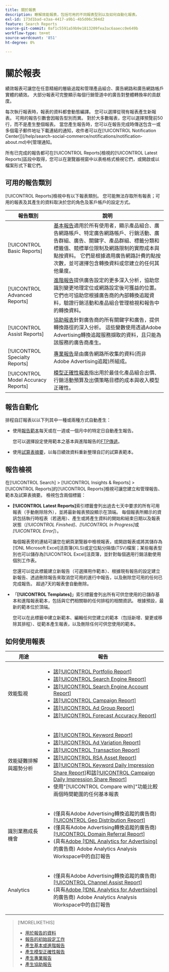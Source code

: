 ```yaml
---
title: 關於報表
description: 瞭解效能報表，包括可用的不同報表型別以及如何自動化報表。
exl-id: 173d1bad-e3aa-4417-a9b1-4b5d06c304d2
feature: Search Reports
source-git-commit: 0af1c5591a59b9e1813209fea3ac6aaecc0e649b
workflow-type: tm+mt
source-wordcount: '851'
ht-degree: 0%

---
```


# 關於報表

績效報表可讓您在任意精細的層級追蹤和管理產品組合、廣告網路和廣告網路帳戶實體的績效。 大部分報表可完整顯示每個行銷管道中的廣告對整體轉換率的貢獻度。

每次執行報表時，報表的資料都會動態編譯。 您可以選擇從現有報表產生新報表。 可用的報告引數會因報告型別而異。 對於大多數報表，您可以選擇預覽前50行，而不是產生整個報表。 當您產生報告時，您可以在報告完成時傳送包含一或多個電子郵件地址下載連結的通知，收件者可以在[!UICONTROL Notification Center]](/help/search-social-commerce/notifications/notification-about.md)中[管理通知。

所有已完成的報告都可在[!UICONTROL Reports]檢視的[!UICONTROL Latest Reports]區段中取得，您可以在瀏覽器視窗中以表格格式檢視它們，或開啟或以檔案形式下載它們。

## 可用的報告類別

[!UICONTROL Reports]檢視中有以下報表類別。 您可能無法存取所有報表；可用的報表及其產生的資料取決於您的角色及客戶帳戶的設定方式。

| 報告類別 | 說明 |
| ----| ---- |
| [!UICONTROL Basic Reports] | [基本報告](/help/search-social-commerce/reports/management/basic-advanced/basic-advanced-report-about.md)適用於所有使用者，顯示產品組合、廣告網路帳戶、特定廣告網路帳戶、行銷活動、廣告群組、廣告、關鍵字、產品群組、標籤分類和標籤值、競標單位限制及網路限制的實際成本與點按資料。 它們是根據適用廣告網路計費的點按次數，並可選擇包含轉換資料或您建立的任何其他量度。 |
| [!UICONTROL Advanced Reports] | [進階報告](/help/search-social-commerce/reports/management/basic-advanced/basic-advanced-report-about.md)提供廣告設定的更多深入分析，協助您識別變更地理定位或網路設定後可獲益的位置。 它們也可協助您根據廣告商的內部轉換追蹤資料，驗證行銷活動和產品組合管理檢視和報告中的轉換資料。 |
| [!UICONTROL Assist Reports] | [協助報表](/help/search-social-commerce/reports/management/assist/assist-report-about.md)針對廣告商的所有關鍵字和廣告，提供轉換路徑的深入分析。 這些變數使用透過Adobe Advertising轉換追蹤服務擷取的資料，且只能為該服務的廣告商產生。 |
| [!UICONTROL Specialty Reports] | [專業報告](/help/search-social-commerce/reports/management/specialty/specialty-report-about.md)是由廣告網路所收集的資料(而非Adobe Advertising追蹤)所組成。 |
| [!UICONTROL Model Accuracy Reports] | [模型正確性報表](/help/search-social-commerce/reports/management/model-accuracy/model-accuracy-report-about.md)指出用於最佳化產品組合出價、行銷活動預算及出價策略目標的成本與收入模型正確性。 |

## 報告自動化

排程自訂報表以以下列其中一種或兩種方式自動產生：

* 使用[報告範本](/help/search-social-commerce/reports/automation/templates/template-about.md)每天或在一週或一個月中的特定日自動產生報告。

  您可以選擇設定使用範本之基本與進階報告的[FTP傳遞](/help/search-social-commerce/reports/automation/ftp-reports.md)。

* 使用[試算表摘要](/help/search-social-commerce/reports/automation/spreadsheet-feeds/spreadsheet-feed-about.md)，以每日績效資料重新整理自訂的試算表範本。

## 報告檢視

在[!UICONTROL Search] > [!UICONTROL Insights & Reports] > [!UICONTROL Reports]的[!UICONTROL Reports]檢視可讓您建立和管理報告、範本及試算表摘要。 檢視包含兩個標籤：

* **[!UICONTROL Latest Reports]**&#x200B;索引標籤會列出過去七天中要求的所有可用報表（手動刪除除外），並將最新報表預設顯示在頂端。 每個報表所顯示的資訊包括執行時程表（若適用）、產生或將產生資料的開始和結束日期以及報表狀態（*[!UICONTROL Finished]*、*[!UICONTROL In Progress]*&#x200B;或&#x200B;*[!UICONTROL Error]*）。

  每個報表旁的連結可讓您在網頁瀏覽器中檢視報表，或開啟報表或將其儲存為[!DNL Microsoft Excel]活頁簿(XLS)或定位點分隔值(TSV)檔案；某些報表型別也可以儲存為[!UICONTROL Excel]活頁簿，並針對每個適用行銷活動使用個別工作表。

  您還可以從此標籤建立新報告（可選擇用作範本）、根據現有報告的設定建立新報告、透過刪除報告來取消您可用的進行中報告，以及刪除您可用的任何已完成報告。 超過7天的報表會自動刪除。

* 「**[!UICONTROL Templates]**」索引標籤會列出所有可供您使用的已儲存基本和進階報表範本，包括與它們相關聯的任何排程的相關資訊。 根據預設，最新的範本位於頂端。

  您可以在此標籤中建立新範本、編輯任何您建立的範本（包括新增、變更或移除其排程）、從範本產生報表，以及刪除任何可供您使用的範本。

## 如何使用報表

| 用途 | 報告 |
| ---- | ---- |
| 效能監視 | <ul><li>[該[!UICONTROL Portfolio Report]](/help/search-social-commerce/reports/management/basic-advanced/portfolio-report.md)</li><li>[該[!UICONTROL Search Engine Report]](/help/search-social-commerce/reports/management/basic-advanced/search-engine-report.md)</li><li>[該[!UICONTROL Search Engine Account Report]](/help/search-social-commerce/reports/management/basic-advanced/search-engine-account-report.md)</li><li>[該[!UICONTROL Campaign Report]](/help/search-social-commerce/reports/management/basic-advanced/campaign-report.md)</li><li>[該[!UICONTROL Ad Group Report]](/help/search-social-commerce/reports/management/basic-advanced/ad-group-report.md)</li><li>[該[!UICONTROL Forecast Accuracy Report]](/help/search-social-commerce/reports/management/model-accuracy/forecast-accuracy-report.md)</li></ul> |
| 效能疑難排解與趨勢分析 | <ul><li>[該[!UICONTROL Keyword Report]](/help/search-social-commerce/reports/management/basic-advanced/keyword-report.md)</li><li>[該[!UICONTROL Ad Variation Report]](/help/search-social-commerce/reports/management/basic-advanced/ad-variation-report.md)</li><li>[該[!UICONTROL Transaction Report]](/help/search-social-commerce/reports/management/basic-advanced/transaction-report.md)</li><li>[該[!UICONTROL RSA Asset Report]](/help/search-social-commerce/reports/management/specialty/rsa-asset-report.md)</li><li>[該[!UICONTROL Keyword Daily Impression Share Report]](/help/search-social-commerce/reports/management/specialty/keyword-daily-impression-share-report.md)和[該[!UICONTROL Campaign Daily Impression Share Report]](/help/search-social-commerce/reports/management/specialty/campaign-daily-impression-share-report.md)</li><li>使用&quot;[!UICONTROL Compare with]&quot;功能比較兩個時間範圍的任何基本報表</li></ul> |
| 識別業務成長機會 | <ul><li>(僅具有Adobe Advertising轉換追蹤的廣告商) [ [!UICONTROL Geo Distribution Report]](/help/search-social-commerce/reports/management/basic-advanced/geo-distribution-report.md)</li><li>(僅具有Adobe Advertising轉換追蹤的廣告商) [ [!UICONTROL Domain Referral Report]](/help/search-social-commerce/reports/management/basic-advanced/domain-referral-report.md)</li><li>(具有[Adobe [!DNL Analytics for Advertising]](https://experienceleague.adobe.com/docs/advertising/integrations/analytics/overview.html)的廣告商) Adobe Analytics Analysis Workspace中的自訂報告</li></ul> |
| Analytics | <ul><li>(僅具有Adobe Advertising轉換追蹤的廣告商) [ [!UICONTROL Channel Assist Report]](/help/search-social-commerce/reports/management/assist/channel-assist-report.md)</li><li>(具有[Adobe [!DNL Analytics for Advertising]](https://experienceleague.adobe.com/docs/advertising/integrations/analytics/overview.html)的廣告商) Adobe Analytics Analysis Workspace中的自訂報告</li></ul> |

>[!MORELIKETHIS]
>
>* [用於報告的資料](data-used-for-reports.md)
>* [報告的初始設定工作](initial-setup.md)
>* [產生基本或進階報告](/help/search-social-commerce/reports/management/basic-advanced/basic-advanced-report-generate.md)
>* [產生模型正確性報告](/help/search-social-commerce/reports/management/model-accuracy/model-accuracy-report-generate.md)
>* [產生專業報告](/help/search-social-commerce/reports/management/specialty/specialty-report-generate.md)
>* [產生協助報告](/help/search-social-commerce/reports/management/assist/assist-report-generate.md)
